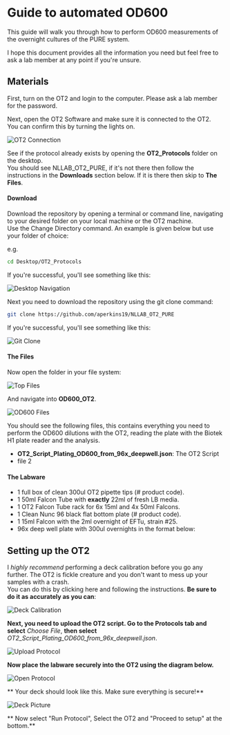 # Guide to automated OD600

This guide will walk you through how to perform OD600 measurements of the overnight cultures of the PURE system.

I hope this document provides all the information you need but feel free to ask a lab member at any point if you're unsure.


## Materials


First, turn on the OT2 and login to the computer. Please ask a lab member for the password.  

Next, open the OT2 Software and make sure it is connected to the OT2.  
You can confirm this by turning the lights on.

![OT2 Connection](img/ot2_connection.png)

See if the protocol already exists by opening the **OT2_Protocols** folder on the desktop.  
You should see NLLAB_OT2_PURE, if it's not there then follow the instructions in the **Downloads** section below. If it is there then skip to **The Files**.

#### Download

Download the repository by opening a terminal or command line, navigating to your desired folder on your local machine or the OT2 machine.  
Use the Change Directory command. An example is given below but use your folder of choice:

e.g.
```bash
cd Desktop/OT2_Protocols
```

If you're successful, you'll see something like this:

![Desktop Navigation](img/initial_navigation.png)

Next you need to download the repository using the git clone command:

```bash
git clone https://github.com/aperkins19/NLLAB_OT2_PURE
```
If you're successful, you'll see something like this:

![Git Clone](img/git_clone.png)


#### The Files

Now open the folder in your file system:

![Top Files](img/top_files.png)

And navigate into **OD600_OT2**.  

![OD600 Files](img/od600_files.png)

You should see the following files, this contains everything you need to perform the OD600 dilutions with the OT2, reading the plate with the Biotek H1 plate reader and the analysis.  

* **OT2_Script_Plating_OD600_from_96x_deepwell.json**: The OT2 Script
* file 2

#### The Labware

* 1 full box of clean 300ul OT2 pipette tips (# product code).
* 1 50ml Falcon Tube with **exactly** 22ml of fresh LB media.
* 1 OT2 Falcon Tube rack for 6x 15ml and 4x 50ml Falcons.
* 1 Clean Nunc 96 black flat bottom plate (# product code).
* 1 15ml Falcon with the 2ml overnight of EFTu, strain #25.
* 96x deep well plate with 300ul overnights in the format below:


## Setting up the OT2

I *highly recommend* performing a deck calibration before you go any further. The OT2 is fickle creature and you don't want to mess up your samples with a crash.  
You can do this by clicking here and following the instructions. **Be sure to do it as accurately as you can**:  

![Deck Calibration](img/deck_calibration.png)

**Next, you need to upload the OT2 script. Go to the Protocols tab and select** *Choose File*, **then select** *OT2_Script_Plating_OD600_from_96x_deepwell.json*.

![Upload Protocol](img/upload_protocol.png)

**Now place the labware securely into the OT2 using the diagram below.**

![Open Protocol](img/open_protocol.png)

** Your deck should look like this. Make sure everything is secure!**

![Deck Picture](img/deck_picture.png)

** Now select "Run Protocol", Select the OT2 and "Proceed to setup" at the bottom.**
